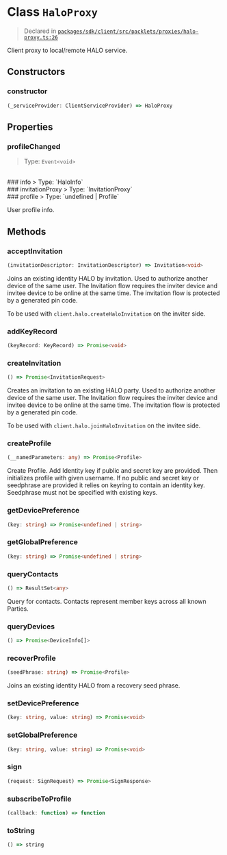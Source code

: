 # Class `HaloProxy`
> Declared in [`packages/sdk/client/src/packlets/proxies/halo-proxy.ts:26`](https://github.com/dxos/protocols/blob/main/packages/sdk/client/src/packlets/proxies/halo-proxy.ts#L26)


Client proxy to local/remote HALO service.

## Constructors
### constructor
```ts
(_serviceProvider: ClientServiceProvider) => HaloProxy
```

## Properties
### profileChanged 
> Type: `Event<void>`
<br/>
### info
> Type: `HaloInfo`
<br/>
### invitationProxy
> Type: `InvitationProxy`
<br/>
### profile
> Type: `undefined | Profile`
<br/>

User profile info.

## Methods
### acceptInvitation
```ts
(invitationDescriptor: InvitationDescriptor) => Invitation<void>
```
Joins an existing identity HALO by invitation.
Used to authorize another device of the same user.
The Invitation flow requires the inviter device and invitee device to be online at the same time.
The invitation flow is protected by a generated pin code.

To be used with  `client.halo.createHaloInvitation`  on the inviter side.
### addKeyRecord
```ts
(keyRecord: KeyRecord) => Promise<void>
```
### createInvitation
```ts
() => Promise<InvitationRequest>
```
Creates an invitation to an existing HALO party.
Used to authorize another device of the same user.
The Invitation flow requires the inviter device and invitee device to be online at the same time.
The invitation flow is protected by a generated pin code.

To be used with  `client.halo.joinHaloInvitation`  on the invitee side.
### createProfile
```ts
(__namedParameters: any) => Promise<Profile>
```
Create Profile.
Add Identity key if public and secret key are provided.
Then initializes profile with given username.
If no public and secret key or seedphrase are provided it relies on keyring to contain an identity key.
Seedphrase must not be specified with existing keys.
### getDevicePreference
```ts
(key: string) => Promise<undefined | string>
```
### getGlobalPreference
```ts
(key: string) => Promise<undefined | string>
```
### queryContacts
```ts
() => ResultSet<any>
```
Query for contacts. Contacts represent member keys across all known Parties.
### queryDevices
```ts
() => Promise<DeviceInfo[]>
```
### recoverProfile
```ts
(seedPhrase: string) => Promise<Profile>
```
Joins an existing identity HALO from a recovery seed phrase.
### setDevicePreference
```ts
(key: string, value: string) => Promise<void>
```
### setGlobalPreference
```ts
(key: string, value: string) => Promise<void>
```
### sign
```ts
(request: SignRequest) => Promise<SignResponse>
```
### subscribeToProfile
```ts
(callback: function) => function
```
### toString
```ts
() => string
```